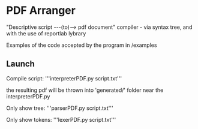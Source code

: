 # PDF Arranger

"Descriptive script ---(to)--> pdf document" compiler - via syntax tree, and with the use of reportlab lybrary

Examples of the code accepted by the program in /examples

## Launch

Compile script:
'''interpreterPDF.py script.txt'''

the resulting pdf will be thrown into 'generated/' folder near the interpreterPDF.py

Only show tree:
'''parserPDF.py script.txt'''

Only show tokens:
'''lexerPDF.py script.txt'''
